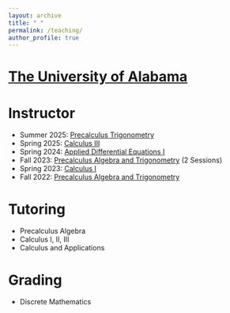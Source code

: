 ```yaml
---
layout: archive
title: " "
permalink: /teaching/
author_profile: true
---
```

[The University of Alabama](https://www.ua.edu)
======

Instructor
===
- Summer 2025: [Precalculus Trigonometry](/files/Summer-2025-MATH-113-100-.pdf)
- Spring 2025: [Calculus III](/files/Spring-2025-MATH-227-001-.pdf)
- Spring 2024: [Applied Differential Equations I](/files/Spring-2024-MATH-238-009-.pdf)
- Fall 2023: [Precalculus Algebra and Trigonometry](/files/Fall-2023-MATH-115-007-Precalc-Algebra-&-Trig.pdf) (2 Sessions)
- Spring 2023: [Calculus I](/files/Spring-2023-MATH-125-012-.pdf)
- Fall 2022: [Precalculus Algebra and Trigonometry](/files/Fall-2022-MATH-115-012-Precalc-Algebra-&-Trig.pdf)

Tutoring
===
- Precalculus Algebra
- Calculus I, II, III
- Calculus and Applications

Grading
===
- Discrete Mathematics

